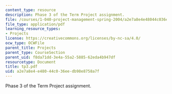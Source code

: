 ```yaml
---
content_type: resource
description: Phase 3 of the Term Project assignment.
file: /courses/1-040-project-management-spring-2004/a2e7a8e4e48044c036eedb98e8758a7f_tp3.pdf
file_type: application/pdf
learning_resource_types:
- Projects
license: https://creativecommons.org/licenses/by-nc-sa/4.0/
ocw_type: OCWFile
parent_title: Projects
parent_type: CourseSection
parent_uid: f8da71dd-3e4a-55a2-5885-62eda4b947df
resourcetype: Document
title: tp3.pdf
uid: a2e7a8e4-e480-44c0-36ee-db98e8758a7f
---
```

Phase 3 of the Term Project assignment.
